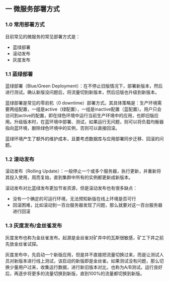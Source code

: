 ## 一 微服务部署方式

### 1.0 常用部署方式

目前常见的微服务的常见部署方式是：
- 蓝绿部署
- 滚动发布
- 灰度发布

### 1.1 蓝绿部署

蓝绿部署（Blue/Green Deployment）：在不停止旧版情况下，部署新版本，然后进行测试。确认新版没问题后，将流量切到新版本，然后旧版也升级到新版本。  

蓝绿部署是常见的零宕机（0 downtime）部署方式。其具体策略是：生产环境需要两组配置，一组是active（绿配置），一组是inactive配置（蓝配置）。用户只会访问到active的配置，即在绿色环境中运行当前生产环境中的应用，也即旧版应用。升级版本时，在蓝环境中部署、测试，如果运行无问题，则可以将负载均衡器指向蓝环境，删除绿色环境中的实例，否则可以直接回滚。  

蓝绿环境产生了额外的维护成本，且要考虑数据库与应用部署同步迁移、回滚的问题。  

### 1.2 滚动发布

滚动发布（Rolling Update）：一般停止一个或多个服务器，执行更新，并重新将其投入使用，周而复始，直到集群中所有的实例都更新成新版本。  

滚动发布对比蓝绿发布更加节省资源，但是滚动发布也有很多缺点：
- 没有一个确定的可运行环境，无法预知新版在线上环境是否可行
- 回滚困难，比如滚动到一百台服务器发现了问题，那么就要对这一百台服务器进行回滚

### 1.3 灰度发布/金丝雀发布

灰度发布也称为金丝雀发布。起源是金丝雀对矿井中的瓦斯很敏感，矿工下井之前先放金丝雀试探。  

灰度发布中，先启动一个新版应用，但是并不直接把流量切换过来，而是让测试人员对新版本进行线上测试，该启动的新版即是金丝雀。如果测试没有问题，那么切换少量用户过来，收集运行数据，进行新旧版本对比，也称为A/B测试。运行良好后，再逐步将更多的流量切换到新版，直到100%的流量都切换到新版。  


